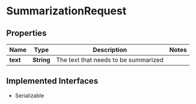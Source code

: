 

# SummarizationRequest


## Properties

Name | Type | Description | Notes
------------ | ------------- | ------------- | -------------
**text** | **String** | The text that needs to be summarized | 


## Implemented Interfaces

* Serializable


